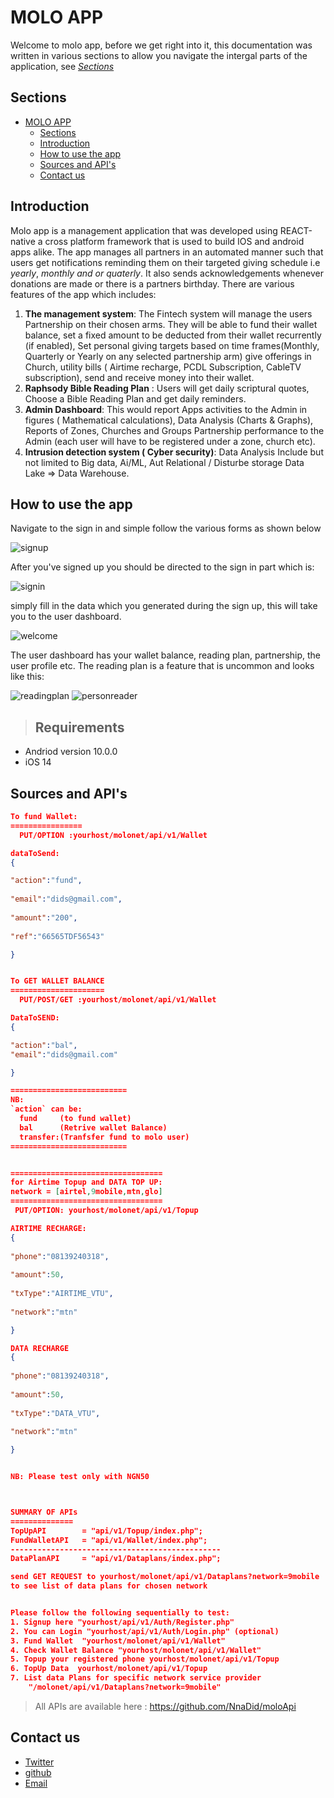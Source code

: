 # MOLO APP

Welcome to molo app, before we get right into it, this documentation was written in various sections to allow you navigate the intergal parts of the application, see   [_Sections_](#Section)

## Sections

- [MOLO APP](#molo-app)
  - [Sections](#sections)
  - [Introduction](#introduction)
  - [How to use the app](#how-to-use-the-app)
  - [Sources and API's](#sources-and-apis)
  - [Contact us](#contact-us)
  
## Introduction

Molo app is a management application that was developed using REACT-native a cross platform framework that is used to build IOS and android apps alike. The app manages all partners in an automated manner such that users get notifications reminding them on their targeted giving schedule i.e _yearly_, _monthly_ _and_ _or_ _quaterly_. It also sends acknowledgements whenever donations are made or there is a partners birthday. There are various features of the app which includes:

1. **The management system**: The Fintech system will manage the users Partnership on their chosen arms. They will be able to fund their wallet balance, set a fixed amount to be deducted from their wallet recurrently (if enabled), Set personal giving targets based on time frames(Monthly, Quarterly or Yearly on any selected partnership arm) give offerings in Church, utility bills ( Airtime recharge, PCDL Subscription, CableTV subscription), send and receive money into their wallet.
2. **Raphsody Bible Reading Plan** : Users will get daily scriptural quotes, Choose a Bible Reading Plan and get daily reminders.
3. **Admin Dashboard**: This would report Apps activities to the Admin in figures ( Mathematical calculations), Data Analysis (Charts & Graphs), Reports of Zones, Churches and Groups Partnership performance to the Admin (each user will have to be registered under a zone, church etc).
4. **Intrusion detection system ( Cyber security)**: Data Analysis Include but not limited to Big data, Ai/ML, Aut Relational / Disturbe storage
Data Lake => Data Warehouse.

## How to use the app

Navigate to the sign in and simple follow the various forms as shown below

![signup](signup.png)

After you've signed up you should be directed to the sign in part which is:

![signin](signin.png)

simply fill in the data which you generated during the sign up, this will take you to the user dashboard.

![welcome](welcome.png)

The user dashboard has your wallet balance, reading plan, partnership, the user profile etc. The reading plan is a feature that is uncommon and looks like this:

![readingplan](readingplan.png)
![personreader](personreader.png)




>## Requirements

 - Andriod version 10.0.0 
 - iOS 14


## Sources and API's

```json
To fund Wallet:
================
  PUT/OPTION :yourhost/molonet/api/v1/Wallet

dataToSend: 
{

"action":"fund",
    
"email":"dids@gmail.com",
  
"amount":"200",
    
"ref":"66565TDF56543"

}


To GET WALLET BALANCE
=====================
  PUT/POST/GET :yourhost/molonet/api/v1/Wallet

DataToSEND:
{

"action":"bal",
"email":"dids@gmail.com"

}

==========================
NB:
`action` can be:
  fund     (to fund wallet)
  bal      (Retrive wallet Balance)
  transfer:(Tranfsfer fund to molo user)
==========================


==================================
for Airtime Topup and DATA TOP UP:
network = [airtel,9mobile,mtn,glo] 
==================================
 PUT/OPTION: yourhost/molonet/api/v1/Topup

AIRTIME RECHARGE:
{
  
"phone":"08139240318",
    
"amount":50,
    
"txType":"AIRTIME_VTU",
    
"network":"mtn"

}

DATA RECHARGE
{
  
"phone":"08139240318",
    
"amount":50,
    
"txType":"DATA_VTU",
    
"network":"mtn"

}


NB: Please test only with NGN50



SUMMARY OF APIs
==============
TopUpAPI        = "api/v1/Topup/index.php";
FundWalletAPI   = "api/v1/Wallet/index.php";
-----------------------------------------------
DataPlanAPI     = "api/v1/Dataplans/index.php";

send GET REQUEST to yourhost/molonet/api/v1/Dataplans?network=9mobile
to see list of data plans for chosen network 


Please follow the following sequentially to test:
1. Signup here "yourhost/api/v1/Auth/Register.php"
2. You can Login "yourhost/api/v1/Auth/Login.php" (optional)
3. Fund Wallet  "yourhost/molonet/api/v1/Wallet"
4. Check Wallet Balance "yourhost/molonet/api/v1/Wallet"
5. Topup your registered phone yourhost/molonet/api/v1/Topup
6. TopUp Data  yourhost/molonet/api/v1/Topup
7. List data Plans for specific network service provider
    "/molonet/api/v1/Dataplans?network=9mobile"
```

>All APIs are available here : https://github.com/NnaDid/moloApi

## Contact us
- [Twitter]()
- [github]()
- [Email]()

